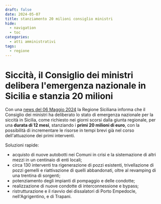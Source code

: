 ```yaml
---
draft: false
date: 2024-05-07
title: stanziamento 20 milioni consiglio ministri
hide:
  - navigation
  - toc
categories:
  - atti amministrativi
tags:
  - regione
---
```



# Siccità, il Consiglio dei ministri delibera l'emergenza nazionale in Sicilia e stanzia 20 milioni

Con una [news del 06 Maggio 2024](https://www.regione.sicilia.it/la-regione-informa/siccita-consiglio-ministri-delibera-l-emergenza-nazionale-sicilia-stanzia-20-milioni) la Regione Siciliana informa che il Consiglio dei ministri ha deliberato lo stato di emergenza nazionale per la siccità in Sicilia, 
come richiesto nei giorni scorsi dalla giunta regionale, 
per una **durata di 12 mesi**, stanziando i **primi 20 milioni di euro**, con la possibilità di incrementare le risorse in tempi brevi già nel corso dell'attuazione dei primi interventi. 

<!-- more -->

Soluzioni rapide:

- acquisto di nuove autobotti nei Comuni in crisi e la sistemazione di altri mezzi in un centinaio di enti locali;
- circa 130 interventi tra rigenerazione di pozzi esistenti, trivellazione di pozzi gemelli e riattivazione di quelli abbandonati, oltre al revamping di una trentina di sorgenti;
- potenziamento degli impianti di pompaggio e delle condotte;
- realizzazione di nuove condotte di interconnessione e bypass;
- ristrutturazione e il riavvio dei dissalatori di Porto Empedocle, nell'Agrigentino, e di Trapani.
